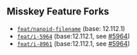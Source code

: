 ## Misskey Feature Forks

* [`feat/nanoid-filename`](https://github.com/outloudvi/misskey/tree/feat/nanoid-filename) (base: 12.112.1)
* [`feat/i-5964`](https://github.com/outloudvi/misskey/tree/feat/i-5964) (base:12.112.1, see [#5964](https://github.com/misskey-dev/misskey/issues/5964))
* [`feat/i-8961`](https://github.com/outloudvi/misskey/tree/feat/i-8961) (base:12.112.1, see [#5964](https://github.com/misskey-dev/misskey/issues/8961))